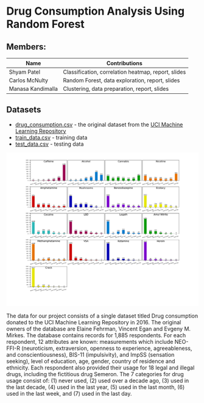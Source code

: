 # Drug Consumption Analysis Using Random Forest
## Members:
Name | Contributions
------------ | -------------
Shyam Patel | Classification, correlation heatmap, report, slides
Carlos McNulty | Random Forest, data exploration, report, slides
Manasa Kandimalla | Clustering, data preparation, report, slides

## Datasets
* [drug_consumption.csv](drug_consumption.csv) - the original dataset from the [UCI Machine Learning Repository](https://archive.ics.uci.edu/ml/datasets/Drug+consumption+%28quantified%29)
* [train_data.csv](train_data.csv) - training data
* [test_data.csv](test_data.csv) - testing data

![drugs](figures/drugs.png)

The data for our project consists of a single dataset titled Drug consumption donated to the UCI Machine Learning Repository in 2016. The original owners of the database are Elaine Fehrman, Vincent Egan and Evgeny M. Mirkes. The database contains records for 1,885 respondents. For each respondent, 12 attributes are known: measurements which include NEO-FFI-R (neuroticism, extraversion, openness to experience, agreeableness, and conscientiousness), BIS-11 (impulsivity), and ImpSS (sensation seeking), level of education, age, gender, country of residence and ethnicity. Each respondent also provided their usage for 18 legal and illegal drugs, including the fictitious drug Semeron. The 7 categories for drug usage consist of: (1) never used, (2) used over a decade ago, (3) used in the last decade, (4) used in the last year, (5) used in the last month, (6) used in the last week, and (7) used in the last day.


